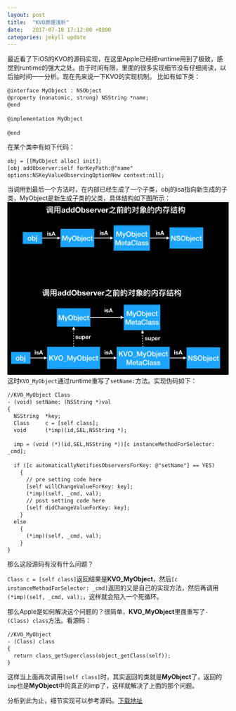 ```yaml
---
layout: post
title:  "KVO原理浅析"
date:   2017-07-18 17:12:00 +0800
categories: jekyll update
---
```


最近看了下iOS的KVO的源码实现，在这里Apple已经把runtime用到了极致，感觉到runtime的强大之处。由于时间有限，里面的很多实现细节没有仔细阅读，以后抽时间一一分析。现在先来说一下KVO的实现机制。
比如有如下类：

```
@interface MyObject : NSObject
@property (nonatomic, strong) NSString *name;
@end

@implementation MyObject

@end
```
在某个类中有如下代码：

```
obj = [[MyObject alloc] init];
[obj addObserver:self forKeyPath:@"name" options:NSKeyValueObservingOptionNew context:nil];
```
当调用到最后一个方法时，在内部已经生成了一个子类，obj的isa指向新生成的子类，MyObject是新生成子类的父类，具体结构如下图所示：
![kvo_memory](https://raw.githubusercontent.com/war3tiger/war3tiger.github.io/master/resources/kvo/kvo.png)
这时`KVO_MyObject`通过runtime重写了`setName:`方法。实现伪码如下：

```
//KVO_MyObject Class
- (void) setName: (NSString *)val
{
  NSString	*key;
  Class		c = [self class];
  void		(*imp)(id,SEL,NSString *);

  imp = (void (*)(id,SEL,NSString *))[c instanceMethodForSelector: _cmd];

  if ([c automaticallyNotifiesObserversForKey: @"setName"] == YES)
    {
      // pre setting code here
      [self willChangeValueForKey: key];
      (*imp)(self, _cmd, val);
      // post setting code here
      [self didChangeValueForKey: key];
    }
  else
    {
      (*imp)(self, _cmd, val);
    }
}
```
那么这段源码有没有什么问题？

`Class c = [self class]`返回结果是**KVO_MyObject**，然后`[c instanceMethodForSelector: _cmd]`返回的又是自己的实现方法，然后再调用`(*imp)(self, _cmd, val);`，这样就会陷入一个死循环。

那么Apple是如何解决这个问题的？很简单，**KVO_MyObject**里面重写了`- (Class) class`方法。看源码：

```
//KVO_MyObject
- (Class) class
{
  return class_getSuperclass(object_getClass(self));
}
```
这样当上面再次调用`[self class]`时，其实返回的类就是**MyObject**了，返回的`imp`也是**MyObject**中的真正的imp了，这样就解决了上面的那个问题。

分析到此为止，细节实现可以参考源码。[下载地址](http://gnustep.org/)